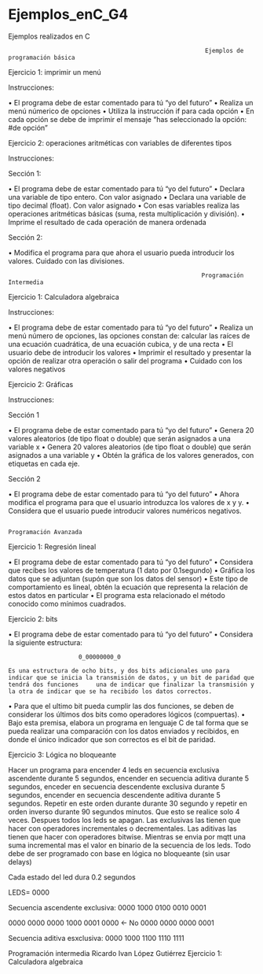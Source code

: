 # Ejemplos_enC_G4
Ejemplos realizados en C

                                                            Ejemplos de programación básica

Ejercicio 1: imprimir un menú

Instrucciones:

•	El programa debe de estar comentado para tú “yo del futuro”
•	Realiza un menú númerico de opciones
•	Utiliza la instrucción if para cada opción
•	En cada opción se debe de imprimir el mensaje “has seleccionado la opción: #de opción”


Ejercicio 2: operaciones aritméticas con variables de diferentes tipos

Instrucciones:
	
Sección 1:

•	El programa debe de estar comentado para tú “yo del futuro”
•	Declara una variable de tipo entero. Con valor asignado
•	Declara una variable de tipo decimal (float). Con valor asignado
•	Con esas variables realiza las operaciones aritméticas básicas (suma, resta multiplicación y división).
•	Imprime el resultado de cada operación de manera ordenada

Sección 2:

•	Modifica el programa para que ahora el usuario pueda introducir los valores. Cuidado con las divisiones.

                                                           Programación Intermedia

Ejercicio 1: Calculadora algebraica

Instrucciones:

•	El programa debe de estar comentado para tú “yo del futuro”
•	Realiza un menú número de opciones, las opciones constan de: calcular las raíces de una ecuación cuadrática, de una ecuación cubica, y de una recta
•	El usuario debe de introducir los valores
•	Imprimir el resultado y presentar la opción de realizar otra operación o salir del programa
•	Cuidado con los valores negativos

Ejercicio 2: Gráficas

Instrucciones:

Sección 1

•	El programa debe de estar comentado para tú “yo del futuro”
•	Genera 20 valores aleatorios (de tipo float o double) que serán asignados a una variable x
•	Genera 20 valores aleatorios (de tipo float o double) que serán asignados a una variable y
•	Obtén la gráfica de los valores generados, con etiquetas en cada eje.

Sección 2

•	El programa debe de estar comentado para tú “yo del futuro”
•	Ahora modifica el programa para que el usuario introduzca los valores de x y y.
•	Considera que el usuario puede introducir valores numéricos negativos.

                                                                Programación Avanzada

Ejercicio 1: Regresión lineal

•	El programa debe de estar comentado para tú “yo del futuro”
•	Considera que recibes los valores de temperatura (1 dato por 0.1segundo)
•	Gráfica los datos que se adjuntan (supón que son los datos del sensor)
•	Este tipo de comportamiento es lineal, obtén la ecuación que representa la relación de estos datos en particular
•	El programa esta relacionado el método conocido como mínimos cuadrados.


Ejercicio 2: bits

•	El programa debe de estar comentado para tú “yo del futuro”
•	Considera la siguiente estructura:

						0_00000000_0

	Es una estructura de ocho bits, y dos bits adicionales uno para indicar que se inicia la transmisión de datos, y un bit de paridad que tendrá dos funciones 	una de indicar que finalizar la transmisión y la otra de indicar que se ha recibido los datos correctos.

•	Para que el ultimo bit pueda cumplir las dos funciones, se deben de considerar los últimos dos bits como operadores lógicos (compuertas).
•	Bajo esta premisa, elabora un programa en lenguaje C de tal forma que se pueda realizar una comparación con los datos enviados y recibidos, en donde el único indicador que son correctos es el bit de paridad.

Ejercicio 3: Lógica no bloqueante

Hacer un programa para encender 4 leds en secuencia exclusiva ascendente durante 5 segundos, encender en secuencia aditiva durante 5 segundos, enceder en secuencia descendente exclusiva durante 5 segundos, encender en secuencia descendente aditiva durante 5 segundos. Repetir en este orden durante durante 30 segundo y repetir en orden inverso durante 90 segundos minutos. Que esto se realice solo 4 veces. Despues todos los leds se apagan. Las exclusivas las tienen que hacer con operadores incrementales o decrementales. Las aditivas las tienen que hacer con operadores bitwise. Mientras se envia por mqtt una suma incremental mas el valor en binario de la secuencia de los leds. Todo debe de ser programado con base en lógica no bloqueante (sin usar delays)

Cada estado del led dura 0.2 segundos

LEDS= 0000

Secuencia ascendente exclusiva:
0000
1000
0100
0010
0001

0000 0000
0000 1000
0001 0000 <- No
0000 0000
0000 0001

Secuencia aditiva esxclusiva:
0000
1000
1100
1110
1111





Programación intermedia
Ricardo Ivan López Gutiérrez
Ejercicio 1: Calculadora algebraica